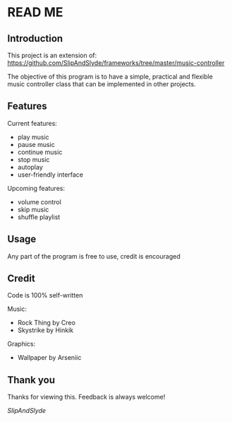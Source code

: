 # READ ME

## Introduction
This project is an extension of:
https://github.com/SlipAndSlyde/frameworks/tree/master/music-controller

The objective of this program is to have a simple, practical and flexible music controller class that can be implemented in other projects.

## Features
Current features:
- play music
- pause music
- continue music
- stop music
- autoplay
- user-friendly interface

Upcoming features:
- volume control
- skip music
- shuffle playlist

## Usage
Any part of the program is free to use, credit is encouraged

## Credit
Code is 100% self-written

Music:
- Rock Thing by Creo
- Skystrike by Hinkik

Graphics:
- Wallpaper by Arseniic

## Thank you
Thanks for viewing this. Feedback is always welcome!

*SlipAndSlyde*
